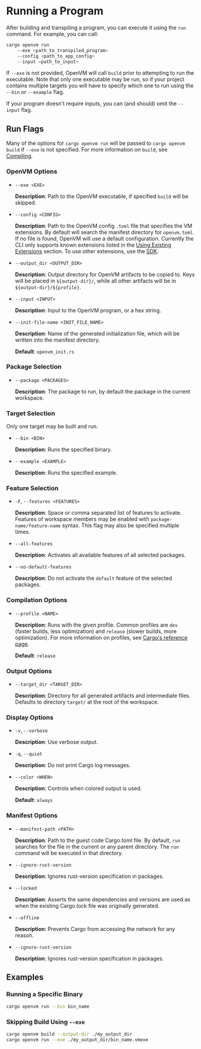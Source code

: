 # Running a Program

After building and transpiling a program, you can execute it using the `run` command. For example, you can call:

```bash
cargo openvm run
    --exe <path_to_transpiled_program>
    --config <path_to_app_config>
    --input <path_to_input>
```

If `--exe` is not provided, OpenVM will call `build` prior to attempting to run the executable. Note that only one executable may be run, so if your project contains multiple targets you will have to specify which one to run using the `--bin` or `--example` flag.

If your program doesn't require inputs, you can (and should) omit the `--input` flag.

## Run Flags

Many of the options for `cargo openvm run` will be passed to `cargo openvm build` if `--exe` is not specified. For more information on `build`, see [Compiling](./writing-apps/build.md).

### OpenVM Options

- `--exe <EXE>`

  **Description**: Path to the OpenVM executable, if specified `build` will be skipped.

- `--config <CONFIG>`

  **Description**: Path to the OpenVM config `.toml` file that specifies the VM extensions. By default will search the manifest directory for `openvm.toml`. If no file is found, OpenVM will use a default configuration. Currently the CLI only supports known extensions listed in the [Using Existing Extensions](../custom-extensions/overview.md) section. To use other extensions, use the [SDK](../advanced-usage/sdk.md).

- `--output_dir <OUTPUT_DIR>`

  **Description**: Output directory for OpenVM artifacts to be copied to. Keys will be placed in `${output-dir}/`, while all other artifacts will be in `${output-dir}/${profile}`.

- `--input <INPUT>`

  **Description**: Input to the OpenVM program, or a hex string.

- `--init-file-name <INIT_FILE_NAME>`

  **Description**: Name of the generated initialization file, which will be written into the manifest directory.

  **Default**: `openvm_init.rs`

### Package Selection

- `--package <PACKAGES>`

  **Description**: The package to run, by default the package in the current workspace.

### Target Selection

Only one target may be built and run. 

- `--bin <BIN>`

  **Description**: Runs the specified binary.

- `--example <EXAMPLE>`

  **Description**: Runs the specified example.

### Feature Selection

- `-F`, `--features <FEATURES>`

  **Description**: Space or comma separated list of features to activate. Features of workspace members may be enabled with `package-name/feature-name` syntax. This flag may also be specified multiple times.

- `--all-features`

  **Description**: Activates all available features of all selected packages.

- `--no-default-features`

  **Description**: Do not activate the `default` feature of the selected packages.

### Compilation Options

- `--profile <NAME>`

  **Description**: Runs with the given profile. Common profiles are `dev` (faster builds, less optimization) and `release` (slower builds, more optimization). For more information on profiles, see [Cargo's reference page](https://doc.rust-lang.org/cargo/reference/profiles.html).

  **Default**: `release`

### Output Options

- `--target_dir <TARGET_DIR>`

  **Description**: Directory for all generated artifacts and intermediate files. Defaults to directory `target/` at the root of the workspace.

### Display Options

- `-v`, `--verbose`

  **Description**: Use verbose output.

- `-q`, `--quiet`

  **Description**: Do not print Cargo log messages.

- `--color <WHEN>`

  **Description**: Controls when colored output is used.

  **Default**: `always`

### Manifest Options

- `--manifest-path <PATH>`

  **Description**: Path to the guest code Cargo.toml file. By default, `run` searches for the file in the current or any parent directory. The `run` command will be executed in that directory.

- `--ignore-rust-version`

  **Description**: Ignores rust-version specification in packages.

- `--locked`

  **Description**: Asserts the same dependencies and versions are used as when the existing Cargo.lock file was originally generated.

- `--offline`

  **Description**: Prevents Cargo from accessing the network for any reason.

- `--ignore-rust-version`

  **Description**: Ignores rust-version specification in packages.

## Examples

### Running a Specific Binary

```bash
cargo openvm run --bin bin_name
```

### Skipping Build Using `--exe`

```bash
cargo openvm build --output-dir ./my_output_dir
cargo openvm run --exe ./my_output_dir/bin_name.vmexe
```
